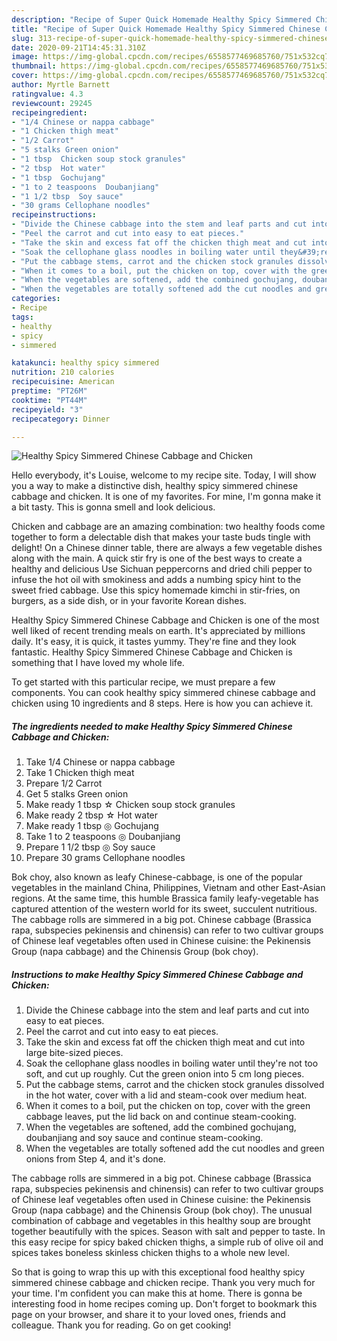 ```yaml
---
description: "Recipe of Super Quick Homemade Healthy Spicy Simmered Chinese Cabbage and Chicken"
title: "Recipe of Super Quick Homemade Healthy Spicy Simmered Chinese Cabbage and Chicken"
slug: 313-recipe-of-super-quick-homemade-healthy-spicy-simmered-chinese-cabbage-and-chicken
date: 2020-09-21T14:45:31.310Z
image: https://img-global.cpcdn.com/recipes/6558577469685760/751x532cq70/healthy-spicy-simmered-chinese-cabbage-and-chicken-recipe-main-photo.jpg
thumbnail: https://img-global.cpcdn.com/recipes/6558577469685760/751x532cq70/healthy-spicy-simmered-chinese-cabbage-and-chicken-recipe-main-photo.jpg
cover: https://img-global.cpcdn.com/recipes/6558577469685760/751x532cq70/healthy-spicy-simmered-chinese-cabbage-and-chicken-recipe-main-photo.jpg
author: Myrtle Barnett
ratingvalue: 4.3
reviewcount: 29245
recipeingredient:
- "1/4 Chinese or nappa cabbage"
- "1 Chicken thigh meat"
- "1/2 Carrot"
- "5 stalks Green onion"
- "1 tbsp  Chicken soup stock granules"
- "2 tbsp  Hot water"
- "1 tbsp  Gochujang"
- "1 to 2 teaspoons  Doubanjiang"
- "1 1/2 tbsp  Soy sauce"
- "30 grams Cellophane noodles"
recipeinstructions:
- "Divide the Chinese cabbage into the stem and leaf parts and cut into easy to eat pieces."
- "Peel the carrot and cut into easy to eat pieces."
- "Take the skin and excess fat off the chicken thigh meat and cut into large bite-sized pieces."
- "Soak the cellophane glass noodles in boiling water until they&#39;re not too soft, and cut up roughly. Cut the green onion into 5 cm long pieces."
- "Put the cabbage stems, carrot and the chicken stock granules dissolved in the hot water, cover with a lid and steam-cook over medium heat."
- "When it comes to a boil, put the chicken on top, cover with the green cabbage leaves, put the lid back on and continue steam-cooking."
- "When the vegetables are softened, add the combined gochujang, doubanjiang and soy sauce and continue steam-cooking."
- "When the vegetables are totally softened add the cut noodles and green onions from Step 4, and it&#39;s done."
categories:
- Recipe
tags:
- healthy
- spicy
- simmered

katakunci: healthy spicy simmered 
nutrition: 210 calories
recipecuisine: American
preptime: "PT26M"
cooktime: "PT44M"
recipeyield: "3"
recipecategory: Dinner

---
```



![Healthy Spicy Simmered Chinese Cabbage and Chicken](https://img-global.cpcdn.com/recipes/6558577469685760/751x532cq70/healthy-spicy-simmered-chinese-cabbage-and-chicken-recipe-main-photo.jpg)

Hello everybody, it's Louise, welcome to my recipe site. Today, I will show you a way to make a distinctive dish, healthy spicy simmered chinese cabbage and chicken. It is one of my favorites. For mine, I'm gonna make it a bit tasty. This is gonna smell and look delicious.

Chicken and cabbage are an amazing combination: two healthy foods come together to form a delectable dish that makes your taste buds tingle with delight! On a Chinese dinner table, there are always a few vegetable dishes along with the main. A quick stir fry is one of the best ways to create a healthy and delicious Use Sichuan peppercorns and dried chili pepper to infuse the hot oil with smokiness and adds a numbing spicy hint to the sweet fried cabbage. Use this spicy homemade kimchi in stir-fries, on burgers, as a side dish, or in your favorite Korean dishes.

Healthy Spicy Simmered Chinese Cabbage and Chicken is one of the most well liked of recent trending meals on earth. It's appreciated by millions daily. It's easy, it is quick, it tastes yummy. They're fine and they look fantastic. Healthy Spicy Simmered Chinese Cabbage and Chicken is something that I have loved my whole life.


To get started with this particular recipe, we must prepare a few components. You can cook healthy spicy simmered chinese cabbage and chicken using 10 ingredients and 8 steps. Here is how you can achieve it.

<!--inarticleads1-->

##### The ingredients needed to make Healthy Spicy Simmered Chinese Cabbage and Chicken:

1. Take 1/4 Chinese or nappa cabbage
1. Take 1 Chicken thigh meat
1. Prepare 1/2 Carrot
1. Get 5 stalks Green onion
1. Make ready 1 tbsp ☆ Chicken soup stock granules
1. Make ready 2 tbsp ☆ Hot water
1. Make ready 1 tbsp ◎ Gochujang
1. Take 1 to 2 teaspoons ◎ Doubanjiang
1. Prepare 1 1/2 tbsp ◎ Soy sauce
1. Prepare 30 grams Cellophane noodles


Bok choy, also known as leafy Chinese-cabbage, is one of the popular vegetables in the mainland China, Philippines, Vietnam and other East-Asian regions. At the same time, this humble Brassica family leafy-vegetable has captured attention of the western world for its sweet, succulent nutritious. The cabbage rolls are simmered in a big pot. Chinese cabbage (Brassica rapa, subspecies pekinensis and chinensis) can refer to two cultivar groups of Chinese leaf vegetables often used in Chinese cuisine: the Pekinensis Group (napa cabbage) and the Chinensis Group (bok choy). 

<!--inarticleads2-->

##### Instructions to make Healthy Spicy Simmered Chinese Cabbage and Chicken:

1. Divide the Chinese cabbage into the stem and leaf parts and cut into easy to eat pieces.
1. Peel the carrot and cut into easy to eat pieces.
1. Take the skin and excess fat off the chicken thigh meat and cut into large bite-sized pieces.
1. Soak the cellophane glass noodles in boiling water until they&#39;re not too soft, and cut up roughly. Cut the green onion into 5 cm long pieces.
1. Put the cabbage stems, carrot and the chicken stock granules dissolved in the hot water, cover with a lid and steam-cook over medium heat.
1. When it comes to a boil, put the chicken on top, cover with the green cabbage leaves, put the lid back on and continue steam-cooking.
1. When the vegetables are softened, add the combined gochujang, doubanjiang and soy sauce and continue steam-cooking.
1. When the vegetables are totally softened add the cut noodles and green onions from Step 4, and it&#39;s done.


The cabbage rolls are simmered in a big pot. Chinese cabbage (Brassica rapa, subspecies pekinensis and chinensis) can refer to two cultivar groups of Chinese leaf vegetables often used in Chinese cuisine: the Pekinensis Group (napa cabbage) and the Chinensis Group (bok choy). The unusual combination of cabbage and vegetables in this healthy soup are brought together beautifully with the spices. Season with salt and pepper to taste. In this easy recipe for spicy baked chicken thighs, a simple rub of olive oil and spices takes boneless skinless chicken thighs to a whole new level. 

So that is going to wrap this up with this exceptional food healthy spicy simmered chinese cabbage and chicken recipe. Thank you very much for your time. I'm confident you can make this at home. There is gonna be interesting food in home recipes coming up. Don't forget to bookmark this page on your browser, and share it to your loved ones, friends and colleague. Thank you for reading. Go on get cooking!
